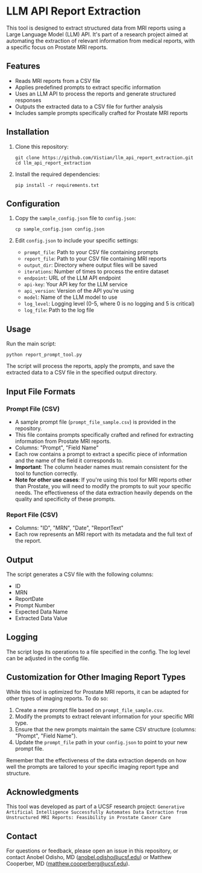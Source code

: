 # LLM API Report Extraction

This tool is designed to extract structured data from MRI reports using a Large Language Model (LLM) API. It's part of a research project aimed at automating the extraction of relevant information from medical reports, with a specific focus on Prostate MRI reports.

## Features

- Reads MRI reports from a CSV file
- Applies predefined prompts to extract specific information
- Uses an LLM API to process the reports and generate structured responses
- Outputs the extracted data to a CSV file for further analysis
- Includes sample prompts specifically crafted for Prostate MRI reports

## Installation

1. Clone this repository:
   ```
   git clone https://github.com/Vistian/llm_api_report_extraction.git
   cd llm_api_report_extraction
   ```

2. Install the required dependencies:
   ```
   pip install -r requirements.txt
   ```

## Configuration

1. Copy the `sample_config.json` file to `config.json`:
   ```
   cp sample_config.json config.json
   ```

2. Edit `config.json` to include your specific settings:
   - `prompt_file`: Path to your CSV file containing prompts
   - `report_file`: Path to your CSV file containing MRI reports
   - `output_dir`: Directory where output files will be saved
   - `iterations`: Number of times to process the entire dataset
   - `endpoint`: URL of the LLM API endpoint
   - `api-key`: Your API key for the LLM service
   - `api_version`: Version of the API you're using
   - `model`: Name of the LLM model to use
   - `log_level`: Logging level (0-5, where 0 is no logging and 5 is critical)
   - `log_file`: Path to the log file

## Usage

Run the main script:

```
python report_prompt_tool.py
```

The script will process the reports, apply the prompts, and save the extracted data to a CSV file in the specified output directory.

## Input File Formats

### Prompt File (CSV)
- A sample prompt file (`prompt_file_sample.csv`) is provided in the repository.
- This file contains prompts specifically crafted and refined for extracting information from Prostate MRI reports.
- Columns: "Prompt", "Field Name"
- Each row contains a prompt to extract a specific piece of information and the name of the field it corresponds to.
- **Important**: The column header names must remain consistent for the tool to function correctly.
- **Note for other use cases**: If you're using this tool for MRI reports other than Prostate, you will need to modify the prompts to suit your specific needs. The effectiveness of the data extraction heavily depends on the quality and specificity of these prompts.

### Report File (CSV)
- Columns: "ID", "MRN", "Date", "ReportText"
- Each row represents an MRI report with its metadata and the full text of the report.

## Output

The script generates a CSV file with the following columns:
- ID
- MRN
- ReportDate
- Prompt Number
- Expected Data Name
- Extracted Data Value

## Logging

The script logs its operations to a file specified in the config. The log level can be adjusted in the config file.

## Customization for Other Imaging Report Types

While this tool is optimized for Prostate MRI reports, it can be adapted for other types of imaging reports. To do so:

1. Create a new prompt file based on `prompt_file_sample.csv`.
2. Modify the prompts to extract relevant information for your specific MRI type.
3. Ensure that the new prompts maintain the same CSV structure (columns: "Prompt", "Field Name").
4. Update the `prompt_file` path in your `config.json` to point to your new prompt file.

Remember that the effectiveness of the data extraction depends on how well the prompts are tailored to your specific imaging report type and structure.

## Acknowledgments

This tool was developed as part of a UCSF research project: `Generative Artificial Intelligence Successfully Automates Data Extraction from Unstructured MRI Reports: Feasibility in Prostate Cancer Care`

## Contact

For questions or feedback, please open an issue in this repository, or contact Anobel Odisho, MD (anobel.odisho@ucsf.edu) or Matthew Cooperber, MD (matthew.cooperberg@ucsf.edu).
